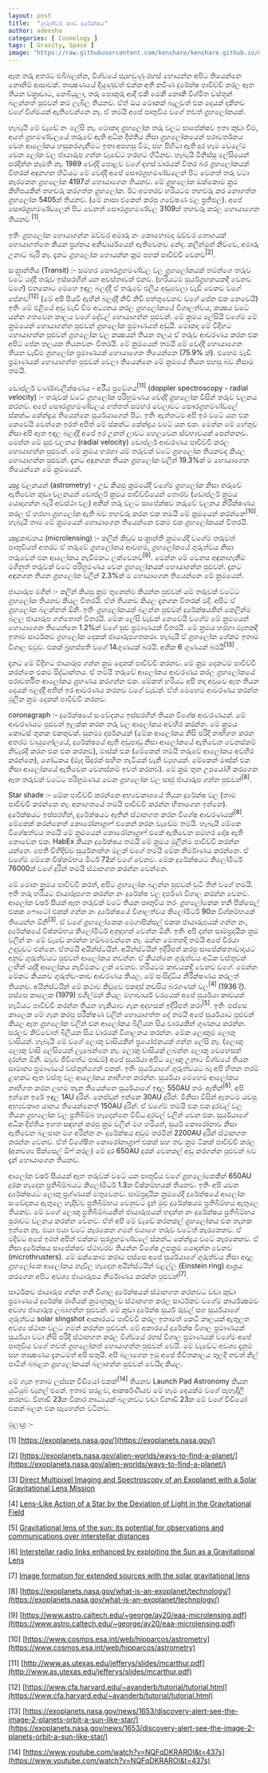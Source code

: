 ```yaml
---
layout: post
title:  "ගුරුත්වජ කාච දුරේක්ෂය"
author: adeesha
categories: [ Cosmology ]
tags: [ Gravity, Space ]
image: "https://raw.githubusercontent.com/kenshare/kenshare.github.io/master/assets/images/posts/ajp/cov/er_grav.jpg"
---
```


ඈත තරු අතරට එබීබලන්න, විශ්වයේ සැඟවුණු රහස් හොයන්න අපිට තියෙන්නෙ නොනිම් ආසාවක්. තාක්‍ෂණයේ දියුණුවත් එක්ක අති නවීණ දුරේක්ෂ පාවිච්චි කරල ඈත තියන චක්‍රාවාට, නෙබියුලා, තරු පොකුරු ආදී එකී මෙකී නොකී විශ්මිත වස්තූන් බලන්නත් පුළුවන් කම ලැබිල තියනව. ඒත් ඔය මොකක් බැලුවත් එක දෙයක් දකිනව වගේ විශ්මයක් ඇතිවෙන්නෙ නෑ. ඒ තමයි අපේ පෘතුවිය වගේ තවත් ග්‍රහලෝකයක්.

හැබැයි මේ වැඩේ නං ලේසි නෑ. මොකද ග්‍රහලෝක තරු වලට සාපේක්ෂව ඉතා කුඩා වීම, අයත් ග්‍රහමණ්ඩලයේ තරුවේ ඇති අධික දීප්තිය නිසා ග්‍රහලෝකයෙන් පරාවර්තනය වෙන ආලෝකය හසුකරගැනීමට ඉතා අපහසු වීම, සහ පිහිටා ඇති දුර හැම වෙලේම වෙන ලෝක වල ජායාරුප ගන්න වැඩේට හරහට හිටිනව. හැබැයි මිනිස්සු ලේසියෙන් පරදින්න කැමති නෑ. 1989 වෙද්දි පොළව වගේ දහස් වාරයක් විතර බර ග්‍රහලෝකයක් විතරක් අඳුනගන හිටියට මේ වෙද්දි අපේ සෞරග්‍රහමණ්ඩලෙන් පිට වෙනත් තරු වටා කැරකෙන ග්‍රහලෝක 4197ක් හොයාගෙන තියනව. මේ ග්‍රහලෝක ඔක්කොම ක්‍රම කිහිපයකින් තහවරු කරගත්ත ග්‍රහලෝක. ඊට අමතරව හරියටම තහවරු කර නොගත්ත ග්‍රහලෝක 5405ක් තියනව. (මේ නාසා එකෙන් කරපු ගවේෂණ වල ප්‍රතිඵල). අපේ සෞරග්‍රහමණ්ඩලෙන් පිට වෙනත් සෞරග්‍රහමණ්ඩල 3109ක් තහවරු කරල හොයාගෙන තියනව <sup>[1]</sup>. 

ඉතිං ග්‍රහලෝක හොයාගන්න ඔච්චර අමාරු නං කොහොමද ඔච්චර තොගයක් හොයාගත්තෙ කියන ප්‍රශ්නය අනිවාර්යයෙන් ඇතිවෙනව නේද. කලින්මුත් කිව්වෙ, අමාරු උනාට බැරි නෑ. දැනට ග්‍රහලෝක හොයන්න ක්‍රම පහක් පාවිච්චි වෙනව<sup>[2]</sup>.

සංක්‍රාන්තිය (Transit) :- සමහර සෞරග්‍රහමණ්ඩල වල ග්‍රහලෝකයක් තමන්ගෙ තරුව වටේ යද්දී තරුව ඉස්සරහින් යන අවස්තාවක් එනව. (හරියටම සුර්යග්‍රහනයකදී වෙනව වගේ) එතකොට මෙහෙ ඉඳල බලද්දී ඒ තරුවේ එලිය අඩුවෙලා වැඩි වෙනව වගේ පේනව<sup>[12]</sup> (මේ අපි පියවි ඇහින් බලද්දී නිවී නිවී පත්තුවෙනව වගේ පේන එක නෙවෙයි) ඉතිං මේ එළියේ අඩු වැඩි වීම අධ්‍යනය කරල ග්‍රහලෝකයේ විශාලත්වය, කක්‍ෂය වටේ යන්න ගතවෙන කාලය වගේ දේවල් හොයාගන්න පුළුවන්. මේ ක්‍රමය ලේසියි වගේම මේ ක්‍රමයෙන් හොයාගන්න පුළුවන් ග්‍රහලෝක ප්‍රමාණයත් අඩුයි. මොකද මේ විදිහට හොයාගන්න පුළුවන් ග්‍රහලෝක වල කක්‍ෂයන් තියන තලය ඒ තරුව ආවරණය කරන එක අපිට පේන තලයක තියනවනං විතරයි. මේ ක්‍රමයෙන් තමයි මේ වෙද්දි හොයාගෙන තියන වැඩිම ග්‍රහලෝක ප්‍රමාණයක් හොයාගෙන තියෙන්නෙ (75.9% ක්). එහෙම වැඩි ප්‍රමාණයක් හොයාගන්න පුළුවන් වෙලා තියෙන්නෙ මේ ක්‍රමයේ තියන පහසු බව නිසාම තමයි.

ඩොප්ලර් වර්ණාවලීක්ෂණය - අරීය ප්‍රවේගය<sup>[11]</sup> (doppler spectroscopy - radial velocity) :- තරුවක් වටේ ග්‍රහලෝක පරිභ්‍රමණය වෙද්දි ග්‍රහලෝක විසින් තරුව චලනය කරනව. අපේ සෞරග්‍රහමණ්ඩලය ගත්තත් සමහර වෙලාවට සෞරග්‍රහමණ්ඩලේ ස්කන්ධ කේන්ද්‍රය තියෙන්නෙ සූර්යයාගෙන් පිට. ඉතිං ඇත්තටම අපි ඉර වටේ යන එක නෙවෙයි වෙන්නෙ ඉරත් අපිත් මේ ස්කන්ධ කේන්ද්‍රය වටේ යන එක. මෙන්න මේ හේතුව නිසා අපි ඈත ඉඳල බලද්දී අපේ ඉර උනත් ලාවට හෙලවෙන ස්වභාවයක් පෙන්නනව. මෙන්න මේ සුළු චලනය (radial velocity) ඩොප්ලර් ආචරණය පාවිච්චි කරල හොයාගන්න පුළුවන්. මේ ක්‍රමය හරහා යම් තරුවක් වටේ ග්‍රහලෝක තියනවද කියල හොයාගන්න පුළුවන්. දැනට අඳුනගන තියන ග්‍රහලෝක වලින් 19.3%ක් ම හොයාගෙන තියෙන්නෙ මේ ක්‍රමයෙන්.

ක්‍ෂුද්‍ර චලනයන් (astrometry) - උඩ කියපු ක්‍රමයේදී වගේම ග්‍රහලෝක නිසා තරුවේ ඇතිවෙන කුඩා චලනයන් ඩොප්ලර් ක්‍රමය පාවිච්චියෙන් තොරව (ඩොප්ලර් ක්‍රමය යොදාගන්න බැරි අවස්ථා වල) අනික් තරු වලට සාපේක්ෂව තරුවේ චලනය නිරීක්ෂණය කරල ඒ හරහා ග්‍රහලෝක ඇති බව තහවරු කරන එක තමයි මේ ක්‍රමයෙන් කරන්නෙ<sup>[10]</sup>. හැබැයි තාම මේ ක්‍රමයෙන් හොයාගෙන තියෙන්නෙ එකම එක ග්‍රහලෝකයක් විතරයි.

ක්‍ෂුද්‍රකාචනය (microlensing) :- කලින් කිවුව සංක්‍රාන්ති ක්‍රමයේදී වගේම තරුවත් පෘතුවියත් අතරට ඒ තරුවේ ග්‍රහලෝකය ආවහම, ග්‍රහලෝකයේ ගුරුත්වය නිසා තරුවෙන් එන ආලෝකය නැවීමකට ලක්වෙනව<sup>[9]</sup>. මෙන්න මේ වෙනස අඳුනාගැනීම මගිනුත් තරුවක් වටේ පරිභ්‍රමණය වෙන ග්‍රහලෝකයක් හොයාගන්න පුළුවන්. දැනට අඳුනගන තියන ග්‍රහලෝක වලින් 2.3%ක් ම හොයාගෙන තියෙන්නෙ මේ ක්‍රමයෙන්.

ජායාරුප මගින් :- කලින් කියපු ක්‍රම තුනෙන්ම කියන්න පුළුවන් යම් තරුවක් වටේට ග්‍රහලෝක තියනව කියල විතරයි. ඒත් තියනව කියල දැනගන විතරක් මදි. අපිට ඒ ග්‍රහලෝක බලන්නත් ඕනි. ඉතිං ග්‍රහලෝකයක් බලන්න පුළුවන් දුරේක්ෂයකින් කෙලින්ම බලල ජායාරුප ගත්තොත් විතරයි. මේක ලේසි වැඩක් නෙවෙයි වගේම මේ ක්‍රමයෙන් හොයාගෙන තියෙන්නෙ 1.2%ක් වගේ සුළු ප්‍රමාණයක් විතරයි. මේ ක්‍රමය හරහා මෑතකදී ඉතාම සාර්ථකව ග්‍රහලෝක දෙකක් ජායාරුපගතකරා. හැබැයි ඒ ග්‍රහලෝක ගේකම ඉතාම විශාල එවුව. එකක් බ්‍රහස්පති වගේ 14ගුණයක් බරයි. අනික 6 ගුණයක් බරයි<sup>[13]</sup> .

දැනට මේ විදිහට ජායාරූප ගන්න ක්‍රම දෙකක් පාවිච්චි කරනව. මේ ක්‍රම දෙකටම පාවිච්චි කරන්නෙ එකම සිද්ධාන්තය. ඒ තමයි තරුවේ ආලෝකය ආවරණය කරල ග්‍රහලෝකයේ පරාවර්තිත ආලෝකය ග්‍රහණය කරගන්න එක. මේකත් හරියට අපි තද අවුවෙ ඈත තියන දෙයක් බලද්දී අතින් ඉර ආවරණය කරනව වගේ වැඩක්. ඒත් මෙහෙම ආවරණය කරන්න මූලික ක්‍රම දෙකක් පාවිච්චි කරනව.

coronagraph :-  දුරේක්ෂයේ සංවේදකය ඉස්සරහින් තියන විශේෂ ආවරණයක්. මේ ආවරණයට පුළුවන් ඉලක්ක කරන තරු වල ආලෝකය අවහිර කරන්න. මේ ක්‍රමය කොටස් තුනක එකතුවක්. සුනම්‍ය දර්පනයක් (මේක ආලෝකය නිසි පරිදි නාභිගත කරන අතරම වායුගෝලයේ, දුරේක්ෂයේ ඇති අඩුපාඩු නිසා ආලෝකයේ ඇතිවෙන වෙනස්කම් නිවැරදි කරන එක එක කරනව), මාස්ක් එක (මේකෙන් තමයි තරුවේ ආලෝකය අවහිර කරන්නෙ), ශෝධකය (මැද සිදුරක් සහිත තැටියක් වැනි ව්‍යුහයක්. මේකෙන් මාස්ක් එක නිසා ආලෝකයේ ඇතිවෙන වෙනස්කම් ඉවත් කරනව). මේ ක්‍රම තුන උපයෝගී කරගෙන ඈත තරුවක් වටේට පරිභ්‍රමණය වෙන ග්‍රහලෝක වල සෘජු ජායාරුප ගන්න පුළුවන්<sup>[8]</sup>.

Star shade :- මේක පාවිච්චි කරන්නෙ අභ්‍යවකාශයේ තියන දුරේක්ෂ වල (තාම පාවිච්චි කරන්නෙ නෑ. අනාගතයේ තමයි පාවිච්චි කරන්න හිතාගෙන ඉන්නෙ). දුරේක්ෂයට ඉස්සරහින්, දුරේක්ෂයට ඈතින් ස්ථානගත කරන විශේෂ ආවරණයක්<sup>[8]</sup>. මේකෙන් කරන්නෙත් කොරෝනාග්‍රාෆ් එකෙන් කරන වැඩේම තමයි. හැබැයි මේකෙ විශේෂත්වය තමයි මේ ක්‍රමයෙන් කොරෝනාග්‍රාෆ් එකේ ඇතිවෙන සමහර දෝෂ ඇති නොවෙන එක. HabEx කියන දුරේක්ෂය තමයි මේ ක්‍රමය මුලින්ම පාවිච්චි කරන්න යන්නෙ. පෙති විහිදිච්ච සුර්යකාන්ත මලක් වගේ තමයි මේක නිර්මාණය කරන්නෙ. ඒ වගේම මේකෙ විෂ්කම්භය මීටර් 72ක් වගේ වෙනව. මේක දුරේක්ෂයට කිලෝමීටර් 76000ක් වගේ දුරින් තමයි ස්ථානගත කරන්න වෙන්නෙ.

මේ මොන ක්‍රමය පාවිච්චි කරත්, අපිට ග්‍රහලෝක බලන්න පුළුවන් චූටි තිත් වගේ තමයි. ඉති තරු හරියට ජායාරූපගත කරන්න නං දුරේක්ෂ වල දර්පණ විශාල කරන්න වෙනව. ආලෝක වර්ෂ සීයක් ඈත තරුවක් වටේ තියන පෘතුවිය තරං ග්‍රහලෝකෙක තනි පික්සෙල් එකක ෆොටෝ එකක් ගන්න නං දුරේක්ෂයේ විශාලත්වය කිලෝමීටර් 90ක විශ්කම්භයක් තියෙන්න ඕනි<sup>[3]</sup>. ඒ වගේ ග්‍රහලෝකෙක මෙගාපික්සල් එකක ජායාරුපයක් ගන්න නං, දුරේක්ෂයේ විෂ්කම්භය කිලෝමීටර් අනූදාහක් වෙන්න ඕනි. ඉතිං අපි දන්න සාම්ප්‍රදායික ක්‍රම වලින් නං මේ වැඩේ කරන්න හම්බවෙන්නෙ නෑ. ඔන්න මෙතනදි තමයි අපේ වීරයා උදවුවට එන්නෙ. ඒතමයි අයින්ස්ටයින්. අයින්ස්ටයින් ඉදිරිපත් කරපු සාපේක්ෂතාවාදයට අනුව ගුරුත්වයට පුළුවන් ආලෝකය නවන්න. ඒ කියන්නෙ ගුරුත්වය අධික වස්තුවක් ලඟින් යද්දී ආලෝකය නැවීමකට ලක් වෙනව. හරියටම කාචයකදි වෙනව වගේ. මෙන්න මේකට කියනව ගුරුත්ව-කාච ආචරණය කියල. මේ සංසිද්ධිය නිරීක්ෂණය කරලත් තියනව. අයින්ස්ටයින් මේ කථාව කිවුවෙ එකදාස් නවසිය බරගණන් වල<sup>[4]</sup> (1936 දි). පස්සෙ කාලෙක (1979) එශිල්මන් කියල මහාචාර්ය වරයෙක් අපේ සුර්යයා කාචයක් හැටියට පාවිච්චි කරන්න තියන හැකියාව ගැන අදහසක් ඉදිරිපත් කරා<sup>[5]</sup>. ඉතිං පස්සෙ කාලෙක මේ ගැන කරපු පරීක්ෂණ වලින් හොයාගත්ත දේ තමයි අපේ සුර්යයාට පුළුවන් කියල ඈත ග්‍රහලෝක වලින් එන ආලෝකය බිලියන සිය වාරයකින් ගුණනය කරන්න. සරලව කිව්වොත් බිලියන සිය වාරයක් විශාලනය කරන්න. මේක ලොකුම ලොකු වාසියක්. හැබැයි මේ වගේ ලොකු වාසියකින් ප්‍රයෝජනයක් ගන්න ලේසි නෑ. (ලොකු ලොකු වාසි ලේසියෙන් ලැබෙන්නෙ නෑ. ලොකු වාසියක් ලබන්න ලොකු වෙහෙසක් දරන්න ඕනි. ඔවුව ජීවිතේට පාඩම්) අපේ සුර්යයා අපිට ලොකු උනාට විශ්වයේ තියන සාමාන්‍ය ප්‍රමාණයේ වස්තුන්ගෙන් එකක්. ඉතිං සුර්යයාගේ ගුරුත්වයට බෑ අපි හිතන තරම් ළඟකට ඈත වස්තු වල ආලෝකය නාභිගත කරන්න. සුර්යයා මෙහෙම ආලෝකය නාභිගත කරන ලඟම තැන තියෙන්නෙ සුර්යයාගේ ඉඳල 550AU තරං ඈතින්<sup>[6]</sup>. අපි ඉන්නෙ ඉරේ ඉඳල 1AU දුරින්. නෙප්චුන් ඉන්නෙ 30AU දුරින්. මිනිසා විසින් ඈතටම යවපු අභ්‍යවකාශ යානය තියෙන්නෙත් 150AU දුරින්. ඒ වගේම තමයි එක එක දුරවල් වල තියන ග්‍රහලෝක වල ප්‍රතිබිම්බ හැදෙන්නෙ විවිධ දුරවල් වලින් වෙන එක. සුර්යයාගේ අධික දීප්තිය ඉහත සඳහන් කරපු ක්‍රම වලින් මග හරියත්, සුර්ය කොරෝනාව නිසා ඇතිවෙන බලපාන මග අරින්න නං දුරේක්ෂය අඩුම තරමින් 2200AU දුරින් ස්ථානගත කරන්න වෙනව. ඒත් විශේෂිත කොරෝනාග්‍රාෆ් එකක් සහ තව ක්‍රම ටිකක් පාවිච්චි කරල (අනවශ්‍ය පික්සෙල් ඕෆ් කරල) මේ දුර 650AU දුරක් වෙනකල් අඩු කරගන්න පුළුවන් බව දැන් හොයාගෙන තියනව.

 ආලෝක වර්ෂ සීයයක් ඈත තරුවක් වටේ යන පෘතුවිය වගේ ග්‍රහලෝකෙකින් 650AU දුරක හැදෙන ප්‍රතිබිම්බයට කිලෝමීටර් 1.3ක විෂ්කම්භයක් තියනව. ඉතිං අපි යවන දුරේක්ෂයට ලොකු ප්‍රශ්ණයක් මතුවෙනව. සාම්ප්‍රදායික ක්‍රමයේදී දුරේක්ෂයේ ආලෝක සංවේදකය ඇතුලෙ හැදිච්ච ප්‍රතිබිම්භය වෙනුවට දැන් මුළු දුරේක්ෂයම ප්‍රතිබිම්භය ඇතුලෙ තියනව. මේ වගේ ලොකු ප්‍රතිබිම්බයකින් ජායාරුපයක් හදන්න නං දුරේක්ෂය ප්‍රතිබිම්භය පුරාවට චලනය කරන්න වෙනව. ඒත් අපි මේ වැඩේ කරනකල් ග්‍රහලෝකය එක තැනක ඉන්නෙ නෑ. එයා එයා වටේ කැරකෙන ගමන් එයාගෙ තරුව වටේත් කැරකෙනව. ඒ මදිවට අපේ ඉරත් අපිත් එක්කම සුරග්‍රහමණ්ඩලේ ස්කන්ධ කේන්ද්‍රය වටේ කැරකෙනව. ඒ නිසා දුරේක්ෂය සාපේක්ෂව ස්ථාවරව තියන්න විශේෂ උපක්‍රම යොදන්න වෙනව (microthrusters).  මේ ඔක්කොම කරාට පස්සෙ අපේ සුර්යයාගේ ගුරුත්වය නිසා අදාළ ග්‍රහලෝකෙ ආලෝකය නැවිල හැදෙන අයින්ස්ටයින් වළල්ල (Einstein ring) ආශ්‍රය කරගෙන අපිට අවශ්‍ය ජායාරුපය නිර්මාණය කරන්න පුළුවන්<sup>[7]</sup>.

සාර්ථකව ජායාරුප ගන්න තනි විශාල දුරේක්ෂයක් ස්ථානගත කරනවට වඩා කුඩා ප්‍රමාණයේ දුරේක්ෂ රාශියක් ක්‍රමානුකුලව ස්ථානගත කරල සාර්ථකව වගේම කාර්යක්‍ෂමව අවශ්‍ය ජායාරුප ලබාගන්න පුළුවන්. මේ කුඩා දුරේක්ෂ සුර්ය රුවල් සහ සුර්යයාගේ ගුරුත්වය solar slingshot ආකාරයට පාවිච්චි කරල ඉතාමත් කෙටි කාලයක් ඇතුලත අවශ්‍ය ස්ථාන වලට ගමන් කරන්න පුළුවන්. මේ අකාරයේ දුරේක්ෂ විශාල ප්‍රමාණයක් සුර්යයා වටා නිසි පරිදි ස්ථානගත කරල විශ්වයේ රහස් විශාල ප්‍රමාණයක් වගේම අපේ පෘතුවිය වගේ තවත් ග්‍රහලෝකත් හොයාගන්න පුළුවන් වෙයි. මේ වැඩේට අවශ්‍ය දැනුම සහ තාක්‍ෂණය දැනටමත් අපි සතුයි. අපි බලාගෙන ඉමු අපේ ජීවිතකාලය තුලදී තවත් නිල් පාටින් බබළන ග්‍රහලෝකයක් බලාගන්න පුළුවන් වෙයිද කියල.

මේ ගැන ඉතාම ලස්සන වීඩියෝ එකක්<sup>[14]</sup> තියනව Launch Pad Astronomy කියන යුටියුබ් චැනල් එකේ. ඉතාම සරළව, ආකර්ෂණීයව මේ හැම දෙයක්ම වගේ පැහැදිලි කරනව. විනාඩි 23ක විකාර නාට්‍යයක් බලනවට වඩා විනාඩි 23ක මේ වගේ වීඩියෝ එකක් බලන එක සෑහෙන්න වටිනව.



මුලාශ්‍ර :- 

[1] [https://exoplanets.nasa.gov/](https://exoplanets.nasa.gov/) 

[2] [https://exoplanets.nasa.gov/alien-worlds/ways-to-find-a-planet/](https://exoplanets.nasa.gov/alien-worlds/ways-to-find-a-planet/)

[3] [Direct Multipixel Imaging and Spectroscopy of an Exoplanet with a Solar Gravitational Lens Mission](https://arxiv.org/ftp/arxiv/papers/2002/2002.11871.pdf)

[4] [Lens-Like Action of a Star by the Deviation of Light in the Gravitational Field](https://doi.org/10.1126/science.84.2188.506)

[5] [Gravitational lens of the sun: its potential for observations and communications over interstellar distances](https://doi.org/10.1126/science.205.4411.1133)

[6] [Interstellar radio links enhanced by exploiting the Sun as a Gravitational Lens](https://doi.org/10.1016/j.actaastro.2010.06.039)

[7] [Image formation for extended sources with the solar gravitational lens](https://doi.org/10.1103/PhysRevD.102.024038)

[8] [https://exoplanets.nasa.gov/what-is-an-exoplanet/technology/](https://exoplanets.nasa.gov/what-is-an-exoplanet/technology/)

[9] [https://www.astro.caltech.edu/~george/ay20/eaa-microlensing.pdf](https://www.astro.caltech.edu/~george/ay20/eaa-microlensing.pdf)

[10] [https://www.cosmos.esa.int/web/hipparcos/astrometry](https://www.cosmos.esa.int/web/hipparcos/astrometry)

[11] [http://www.as.utexas.edu/jefferys/slides/mcarthur.pdf](http://www.as.utexas.edu/jefferys/slides/mcarthur.pdf)

[12] [https://www.cfa.harvard.edu/~avanderb/tutorial/tutorial.html](https://www.cfa.harvard.edu/~avanderb/tutorial/tutorial.html)

[13] [https://exoplanets.nasa.gov/news/1653/discovery-alert-see-the-image-2-planets-orbit-a-sun-like-star/](https://exoplanets.nasa.gov/news/1653/discovery-alert-see-the-image-2-planets-orbit-a-sun-like-star/)

[14] [https://www.youtube.com/watch?v=NQFqDKRAROI&t=437s](https://www.youtube.com/watch?v=NQFqDKRAROI&t=437s)

